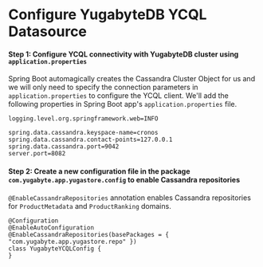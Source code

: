 # Configure YugabyteDB YCQL Datasource


#### Step 1: Configure YCQL connectivity with YugabyteDB cluster using `application.properties`


Spring Boot automagically creates the Cassandra Cluster Object for us and we will only need to specify the connection parameters
in `application.properties` to configure the YCQL client. We'll add the following properties in Spring Boot app's 
`application.properties` file.

```
logging.level.org.springframework.web=INFO

spring.data.cassandra.keyspace-name=cronos
spring.data.cassandra.contact-points=127.0.0.1
spring.data.cassandra.port=9042
server.port=8082
```

#### Step 2: Create a new configuration file in the package `com.yugabyte.app.yugastore.config` to enable Cassandra repositories

`@EnableCassandraRepositories` annotation enables Cassandra repositories for `ProductMetadata` and `ProductRanking` domains.

```
@Configuration
@EnableAutoConfiguration
@EnableCassandraRepositories(basePackages = { "com.yugabyte.app.yugastore.repo" })
class YugabyteYCQLConfig {
}
```

